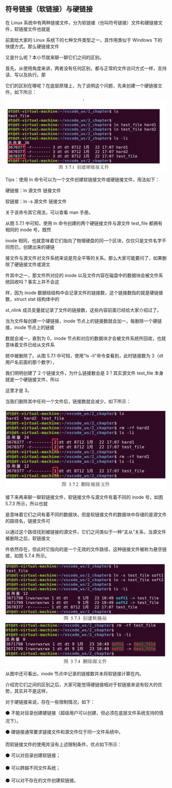## 符号链接（软链接）与硬链接

在 Linux 系统中有两种链接文件，分为软链接（也叫符号链接）文件和硬链接文件，软链接文件也就是

前面给大家的 Linux 系统下的七种文件类型之一，其作用类似于 Windows 下的快捷方式。那么硬链接文件

又是什么呢？本小节就来聊一聊它们之间的区别。

首先，从使用角度来讲，两者没有任何区别，都与正常的文件访问方式一样，支持读、写以及执行。那

它们的区别在哪呢？在底层原理上，为了说明这个问题，先来创建一个硬链接文件，如下所示：

![1730900276557](images/0.总览/1730900276557.png)

Tips：使用 ln 命令可以为一个文件创建软链接文件或硬链接文件，用法如下：

硬链接：ln 源文件 链接文件

软链接：ln -s 源文件 链接文件

关于该命令其它用法，可以查看 man 手册。

从图 5.7.1 中可知，使用 ln 命令创建的两个硬链接文件与源文件 test\_file 都拥有相同的 inode 号，既然

inode 相同，也就意味着它们指向了物理硬盘的同一个区块，仅仅只是文件名字不同而已，创建出来的硬链

接文件与源文件对文件系统来说是完全平等的关系。那么大家可能要问了，如果删除了硬链接文件或源文

件其中之一，那文件所对应的 inode 以及文件内容在磁盘中的数据块会被文件系统回收吗？事实上并不会这

样，因为 inode 数据结结构中会记录文件的链接数，这个链接数指的就是硬链接数，struct stat 结构体中的

st\_nlink 成员变量就记录了文件的链接数，这些内容前面已经给大家介绍过了。

当为文件每创建一个硬链接，inode 节点上的链接数就会加一，每删除一个硬链接，inode 节点上的链接

数就会减一，直到为 0，inode 节点和对应的数据块才会被文件系统所回收，也就意味着文件已经从文件系

统中被删除了。从图 5.7.1 中可知，使用"ls -li"命令查看到，此时链接数为 3（dt 用户名前面的那个数字），

我们明明创建了 2 个链接文件，为什么链接数会是 3？其实源文件 test\_file 本身就是一个硬链接文件，所以

这里才是 3。

当我们删除其中任何一个文件后，链接数就会减少，如下所示：

![1730900381349](images/0.总览/1730900381349.png)

接下来再来聊一聊软链接文件，软链接文件与源文件有着不同的 inode 号，如图 5.7.3 所示，所以也就

是意味着它们之间有着不同的数据块，但是软链接文件的数据块中存储的是源文件的路径名，链接文件可

以通过这个路径找到被链接的源文件，它们之间类似于一种“主从”关系，当源文件被删除之后，软链接文

件依然存在，但此时它指向的是一个无效的文件路径，这种链接文件被称为悬空链接，如图 5.7.4 所示。

![1730900424775](images/0.总览/1730900424775.png)

从图中还可看出，inode 节点中记录的链接数并未将软链接计算在内。

介绍完它们之间的区别之后，大家可能觉得硬链接相对于软链接来说有较大的优势，其实并不是这样，

对于硬链接来说，存在一些限制情况，如下：

⚫ 不能对目录创建硬链接（超级用户可以创建，但必须在底层文件系统支持的情况下）。

⚫ 硬链接通常要求链接文件和源文件位于同一文件系统中。

而软链接文件的使用并没有上述限制条件，优点如下所示：

⚫ 可以对目录创建软链接；

⚫ 可以跨越不同文件系统；

⚫ 可以对不存在的文件创建软链接。

